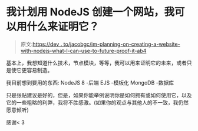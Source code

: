 # 我计划用 NodeJS 创建一个网站，我可以用什么来证明它？

> 原文:[https://dev . to/jacobgc/im-planning-on-creating-a-website-with-nodejs-what-I-can-use-to-future-proof-it-ab4](https://dev.to/jacobgc/im-planning-on-creating-a-website-with-nodejs-what-can-i-use-to-future-proof-it-ab4)

基本上，我想知道什么技术，节点模块，等等，我可以用来证明它的未来，或者只是使它更容易制造。

我目前想到要用的东西:
NodeJS 8 -后端
EJS -模板化
MongoDB -数据库

只是张贴建议是好的，但是，如果你能举例说明你是如何拥有或如何使用它，以及它的一些粗略的利弊，我将不胜感激。(如果你的观点与其他人的不一致，我仍然愿意倾听)

感谢< 3
